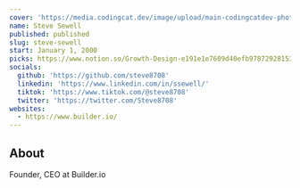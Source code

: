 ```yaml
---
cover: 'https://media.codingcat.dev/image/upload/main-codingcatdev-photo/podcast-guest/Steve8708'
name: Steve Sewell
published: published
slug: steve-sewell
start: January 1, 2000
picks: https://www.notion.so/Growth-Design-e191e1e7609d40efb97872928153dfb5, https://www.notion.so/High-speed-personalization-with-Next-js-6b9c362ed85b4d68a1718457a969cd9a
socials:
  github: 'https://github.com/steve8708'
  linkedin: 'https://www.linkedin.com/in/ssewell/'
  tiktok: 'https://www.tiktok.com/@steve8708'
  twitter: 'https://twitter.com/Steve8708'
websites:
  - https://www.builder.io/
---
```


## About

Founder, CEO at Builder.io
